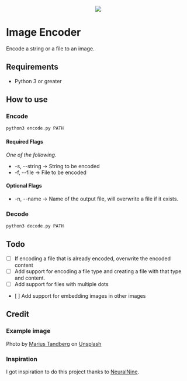 <p align="center"><img src="https://i.imgur.com/Uo1Ad45.png" /></p>

# Image Encoder

Encode a string or a file to an image.

## Requirements

- Python 3 or greater

## How to use

### Encode

```bash
python3 encode.py PATH
```

#### Required Flags

_One of the following._

- -s, --string -> String to be encoded
- -f, --file -> File to be encoded

#### Optional Flags

- -n, --name -> Name of the output file, will overwrite a file if it exists.

### Decode

```bash
python3 decode.py PATH
```

## Todo

- [ ] If encoding a file that is already encoded, overwrite the encoded content
- [ ] Add support for encoding a file type and creating a file with that type and content.
- [ ] Add support for files with multiple dots
- [ ] Add support for embedding images in other images

## Credit

### Example image

Photo by [Marius Tandberg](https://unsplash.com/@mbtandberg?utm_source=unsplash&utm_medium=referral&utm_content=creditCopyText) on [Unsplash](https://unsplash.com/photos/USw5NJ6Lkxw)

### Inspiration

I got inspiration to do this project thanks to [NeuralNine](https://www.youtube.com/watch?v=r-7d3w5xerY).
